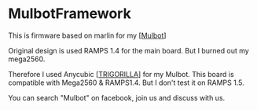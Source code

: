 # MulbotFramework

This is firmware based on marlin for my [[Mulbot](https://www.thingiverse.com/thing:3432384)]

Original design is used RAMPS 1.4 for the main board. But I burned out my mega2560.

Therefore I used Anycubic [[TRIGORILLA](https://www.amazon.com/ANYCUBIC-TriGorilla-Integrated-Compatible-Controller/dp/B079GRJH6V/ref=sr_1_2?keywords=trigorilla&qid=1554802824&s=gateway&sr=8-2)] for my Mulbot. This board is compatible with Mega2560 & RAMPS1.4. But I don't test it on RAMPS 1.5.

You can search "Mulbot" on facebook, join us and discuss with us.





